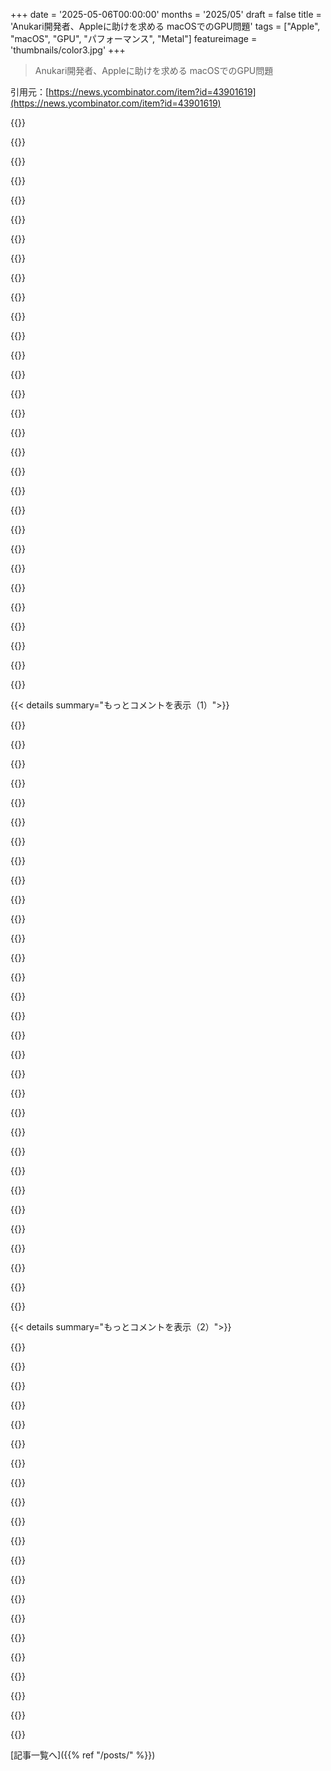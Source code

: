 +++
date = '2025-05-06T00:00:00'
months = '2025/05'
draft = false
title = 'Anukari開発者、Appleに助けを求める macOSでのGPU問題'
tags = ["Apple", "macOS", "GPU", "パフォーマンス", "Metal"]
featureimage = 'thumbnails/color3.jpg'
+++

> Anukari開発者、Appleに助けを求める macOSでのGPU問題

引用元：[https://news.ycombinator.com/item?id=43901619](https://news.ycombinator.com/item?id=43901619)




{{<matomeQuote body="AnukariのShow HN投稿をここで見た人もいるかもね：https://news.ycombinator.com/item?id=43873074<br>あのスレッドで、macOSのパフォーマンスの話題が出たんだ。基本的にはApple silicon、ベースモデルのM1ハードウェア含め、ほとんどの人にはAnukariはうまく動くよ。俺はM1ベースで全部テストしたけど、素晴らしく動くんだ。ハードウェアは信じられないくらいすごいね。<br>でもそれを動かすために、オーディオ処理を十分に速くするためにmacOSがGPUクロックレートを上げるように、ひどい回避策の集合体を実装しなきゃならなかったんだ。macOSがGPUのパフォーマンス状態に使う普通のヒューリスティクスは、Anukariの変わったワークロードを理解してくれないんだよね。<br>とにかく、やっと時間ができて、この状況を恐ろしく詳しく書き出したよ。Appleの適切な人、たぶんMetal APIを担当してる人と連絡を取る手伝いを求められるようにね。<br>助けて！ ：）" userName="humbledrone" createdAt="2025/05/06 03:40:10" color="#ff5733">}}




{{<matomeQuote body="＞これは超長くて超技術的な投稿になるよ、だからシートベルトを締めるか、まだ間に合ううちに去るかしてね。<br>えっと、全部読んだけど、全然長くないし、めちゃくちゃ明確でよく書けてるし、勉強になったよ！文章力すごいね。<br>Macは一度も持ってないし、PCも古いGPUなしのやつだから、Anukariすぐには使えそうにないんだけど、それが超残念。だって、とんでもなくクールに見えるからね。<br>この問題が早く解決するといいね！" userName="bambax" createdAt="2025/05/06 08:46:51" color="">}}




{{<matomeQuote body="このエンタイトルメント試してみた？ https://developer.apple.com/documentation/bundleresources/en...<br>com.apple.developer.sustained-executionも逆の方向で効くのかな？って思うんだけど…" userName="my123" createdAt="2025/05/06 13:15:05" color="#ff33a1">}}




{{<matomeQuote body="考えてくれてありがとう。残念ながら、プラグインとして動かすときはAnukariはホストアプリケーションが使うどんなplist.txtにも左右されちゃうんだ。スタンドアロンのバイナリでは一度試したと思うけど、残念ながらメモを取ってなかったみたい！それはたぶん成功しなかったってことだろうね。" userName="humbledrone" createdAt="2025/05/06 18:55:15" color="#ff5733">}}




{{<matomeQuote body="超クールな仕事だね…そしてメーカーが課す壁にぶつかるのはイライラするだろうな、想像つくよ！俺もGPUベースのオーディオプラグインに長い間取り組んでて、その件でいくつかの公開資料も作ったよ。<br>ちょっとした意見だけど：DAWの外で独立して（したがってより制御しやすく）動くサーバー/デーモンプロセスを使うのは考えた？プラグインのインスタンスをクライアント-サーバーアプローチにするんだ。それはもう少しOSベースの制御を可能にするかもしれないね。" userName="aldrich" createdAt="2025/05/07 00:49:38" color="#ff33a1">}}




{{<matomeQuote body="あなたの資料へのリンクはある？<br>＞DAWの外で独立して（したがってより制御しやすく）動くサーバー/デーモンプロセス<br>GPUでのオーディオプラグインについて、俺もだんだん同じ結論に至ってきてるんだ。" userName="Archit3ch" createdAt="2025/05/07 11:22:17" color="">}}




{{<matomeQuote body="興味深い投稿と問題だね。タスクを同じキューで実行するのが失敗する理由が、そもそも問題を抱えている理由と同じなのかな？って思うよ - 可変クロックレートだと正確にスケジュールするのが不可能で、OSがGPUのクロックをどう決めるかに基づいて、スピンストップ時間の理想時間とエイリアスが生じるんだね。でもそれは、スピンジョブがGPUを最高クロックで動かすのに十分なほど複雑じゃないってことを示唆してる。もし最大で動いてるなら、ソフトウェアPLL（これも悪くないアイデアかもしれない）がなくてもスピンの停止時間を確実に計れるはずだからね。スピンがどう実装されてるかの詳細な説明はなかったけど、GPUを継続的にもっと徹底的に駆動するスピンループの方が、クロックレートを最大パフォーマンスに維持するのに効果的かもしれないね。" userName="vlovich123" createdAt="2025/05/06 13:57:22" color="#ff5733">}}




{{<matomeQuote body="Show HNは見逃したんだけど、それを見て真っ先に頭に浮かんだのは、これがすごくクリエイティブなASMRサウンドスケープや、没入感のある多次元オーディオを作るのに合いそうだなってことだったよ。自分勝手だけど、あなたかユーザーの誰かがデモを作ってくれるといいなと思ってる。プロジェクトおめでとう！そしてAppleの問題、手助けが得られるといいね。" userName="TheAceOfHearts" createdAt="2025/05/06 07:56:32" color="">}}




{{<matomeQuote body="素晴らしい投稿だね。説明は明確で分かりやすかったよ。あなたが説明してる問題には、他の状況で間違いなくぶつかったことあるよ。" userName="sunshowers" createdAt="2025/05/06 17:48:39" color="">}}




{{<matomeQuote body="hw/swの連携に関するこういう細かいことまで知らなくていいプログラマーの半分以上にとっては、これは技術的すぎるね。" userName="mensetmanusman" createdAt="2025/05/06 11:38:41" color="">}}




{{<matomeQuote body="feedback出した？次のステップとしてはそれが良さそうだね。" userName="aplummer" createdAt="2025/05/06 07:51:11" color="">}}




{{<matomeQuote body="記事は以下のTL；DR：から始まってるよ、短くしてるけどね：<br>＞誰かAppleの中にいる適切な人に繋いでくれるか、僕のfeedbackリクエストFB17475838とこのdevlog記事を見てくれると嬉しいな。" userName="bayindirh" createdAt="2025/05/06 07:52:54" color="">}}




{{<matomeQuote body="feedbackはだいたい届かないブラックホール行きだけど、みんなで報告するか、Apple社員が社内で推すか、Twitter/Xでバズらせるかのどれかがあれば別。投稿主は社員に届くのを狙ってるみたいで、それが一番可能性高いね。" userName="sgerenser" createdAt="2025/05/06 11:42:34" color="#785bff">}}




{{<matomeQuote body="他のやり方としては、WWDCの時にAppleエンジニアとの時間を予約して、そこで事情を訴えるって手もあるよ。" userName="badc0ffee" createdAt="2025/05/06 19:17:15" color="#ff5c5c">}}




{{<matomeQuote body="僕もこれを勧めようと思ってたんだ。既存のmetalでどう改善できるかのヒントももらえるかもしれないしね。" userName="musicale" createdAt="2025/05/08 01:12:57" color="">}}




{{<matomeQuote body="feedbackなんて、change.orgで政治家に「犯罪やめてください」って嘆願書作るのと同じくらい効果ないよ。何か月も経ってから「それは実際の問題ですね」って返事もらえたら運が良い方だよ。" userName="viraptor" createdAt="2025/05/06 12:16:34" color="">}}




{{<matomeQuote body="みんな、うまくいったよ！Metalチームのまさに適切な人とすごく有益な話ができたんだ！Appleに注目してもらうのを手伝ってくれてありがとう。こんなにたくさんのサポートは全然期待してなかったからさ。https://anukari.com/blog/devlog/productive-conversation-appl..." userName="humbledrone" createdAt="2025/05/06 23:46:56" color="#ff33a1">}}




{{<matomeQuote body="技術詳細は秘密だけど、短期的に解決するヒントはもらえたっていいね。でも回避策すら共有できないのは、いかにもAppleの秘密主義っぽいね。回避策を実装する時は、リバースエンジニアリングでわかるような関数名にして、他の開発者にもヒントがいくようにしてくれると嬉しいな。" userName="krackers" createdAt="2025/05/07 01:04:11" color="#38d3d3">}}




{{<matomeQuote body="アイデアは好きだけど、多分やらないかな。でも、もし本当に同じ問題抱えてる人がいたら、俺に連絡してくれよ。Appleの詳しい人に繋いであげるから、情報シェアできるかもね。" userName="humbledrone" createdAt="2025/05/11 23:58:07" color="#ff5733">}}




{{<matomeQuote body="またしても、HNはその真の目的を果たしたね。大企業のカスタマーサポートの前にあるお役所的な壁をぶち破ってくれたんだ。おめでとう、そして君のプロジェクト頑張って！" userName="mschuster91" createdAt="2025/05/06 23:59:09" color="">}}




{{<matomeQuote body="Apple App Storeで有名なアプリ開発会社で働いたけど、Appleの担当チームは俺らの問題を全然気にしなかったな。WWDCの新機能サポートはゴリ押ししてきたけど。バグの解決にはテクニカルサポートチケット使いまくり。<br>Appleの開発者向け担当は真面目じゃないね。" userName="AJRF" createdAt="2025/05/06 15:09:37" color="">}}




{{<matomeQuote body="君の経験が普通じゃなくて良かった。<br>10年前に、有名アプリ会社で働いてた時、Appleアップデートでアプリのパフォーマンスが壊れたんだ。ちょうどその頃出た競合アプリは大丈夫だった。結局、競合開発者がAppleを辞めてて、Appleのビデオドライバーに未公開の仕掛けを残して俺らのアプリを壊してたんだ。<br>競合バイナリを逆アセンブルして未公開の変更を見つけて直すのに苦労したよ。そいつはCEOに挑発メールまで送ってきた。ひどい世界だね。" userName="waffletower" createdAt="2025/05/07 00:02:57" color="#ff5c5c">}}




{{<matomeQuote body="＞ Metal profilerには信じられないほど便利な機能があるんだ。アプリケーションをプロファイリング中にMetalの“Performance State”を選べるんだよ。これはprofiler以外では設定できない。<br>これ、private APIがあるのかもね。もしかしたら、リバースエンジニアリングする方が簡単かも？SIPを無効にしないと回避できない特別なEntitlementが必要になる可能性もあるけど。" userName="krackers" createdAt="2025/05/06 08:03:17" color="">}}




{{<matomeQuote body="これ、private APIがあるに決まってるよ。記事にもこう書いてるし：<br>＞ Metal profilerには信じられないほど便利な機能…<br>private APIなかったらprofilerはどうやってそれやるんだ？（デバッグツールで監視すれば分かるかな？）" userName="bambax" createdAt="2025/05/06 08:48:02" color="">}}




{{<matomeQuote body="これをAPIとして公開することの問題点は、あまりにも多くの開発者が常に最高パフォーマンス状態を強制しちゃうことだね。それをするのを止めて、同時にAPIを提供する良い方法があるのかは分からないな。" userName="LiamPowell" createdAt="2025/05/06 08:44:55" color="">}}




{{<matomeQuote body="バッテリー駆動デバイスでは、アプリ一つが無駄にバッテリーを消費する方法は無限にあるんだよ。全部、開発者が意図的にしろ、事故にしろ、エネルギー集約的なタスクを不必要に実行しないことにかかってるんだ。不適切に使われるとエネルギーを無駄にする可能性のあるAPIを一つ追加しても、何も変わらないよ。" userName="grishka" createdAt="2025/05/06 09:06:29" color="">}}




{{<matomeQuote body="macOSにはこういうの知らせる機能がいっぱいあるよ！確かバッテリーメニューで電力使いまくるアプリ教えてくれるんだ（僕のiTermはいつもそこに出てくる！）" userName="madeofpalk" createdAt="2025/05/06 10:48:01" color="">}}




{{<matomeQuote body="僕の勘違いかもだけど、iTermって中で動かしてる処理がエネルギー食ってる時にだけ出るんじゃない？コマンドラインでシミュレーションとかCPU負荷高いことやる時にだけバッテリーメニューに出てくるよ。" userName="tonyarkles" createdAt="2025/05/06 12:29:00" color="">}}




{{<matomeQuote body="記事でゲームモードに触れてるね。あれは最新のApple OSの機能で、こういうケースに最適化されてるんだ。ゲームモードは有効になると通知が出るんだけど、たいていのアプリはこれを出したくないだろうね。今のところ悪用してるのは見てないよ。" userName="JimDabell" createdAt="2025/05/06 09:07:13" color="#ff5c5c">}}




{{<matomeQuote body="フルスクリーンウィンドウ必須にすれば、ほとんどの悪用は防げるんじゃない？だってバックグラウンドからは無理だからね。" userName="dento" createdAt="2025/05/06 15:32:24" color="">}}




{{< details summary="もっとコメントを表示（1）">}}

{{<matomeQuote body="デベロッパーは（まだ）audio workgroupsを悪用してpcoreスケジューリングとか高優先度を得てないね。だからもしaudio workgroupがGPUにコマンド送ってるなら、最後に送った時間でGPUダウンクロックにタイムアウトとか設けるべきかも。GPUオーディオは今かなりニッチだけど、記事の会社がSDK出して普及するかも。でも僕は反対だな。GPUでやるってことはレイテンシ気にしないってことなんだから、バッファサイズ増やせばいいだけだし。" userName="duped" createdAt="2025/05/06 14:38:31" color="#ff5c5c">}}




{{<matomeQuote body="＞ GPUで何かやってるなら、レイテンシ気にしないってこと<br>これは違うよ。明らかに、今日のGPUでも低レイテンシのオーディオ処理はできるんだ（SDKによると）。" userName="Archit3ch" createdAt="2025/05/06 18:41:33" color="#785bff">}}




{{<matomeQuote body="audio workgroupsはあんまり詳しくないんだけど、XNUの初期からpthreadsを疑似リアルタイムで設定する低レベルAPIはあったんだ。" userName="krackers" createdAt="2025/05/06 18:19:08" color="">}}




{{<matomeQuote body="これでユーザーのTime Machineバックアップより高優先度では動くだろうけど、バッテリー駆動中でアプリがフォーカス持ってないなら、p-coreで動く保証はないよ。" userName="xmodem" createdAt="2025/05/06 20:37:13" color="#785bff">}}




{{<matomeQuote body="APIを悪用する方が、同じことするのに偽のビジー状態作るより効率的だろうね。偽のビジー状態なんて、API（や必要な権限）なしでもアプリはもうできることだし。" userName="zamadatix" createdAt="2025/05/06 12:53:29" color="">}}




{{<matomeQuote body="手動で許可？多分どこか隠されてるんだろうね、すごくニッチなアプリには必要かも。<br>OSレベルでZoomとかTeams、ウェブブラウザはデフォルト拒否でいいよ笑" userName="nottorp" createdAt="2025/05/06 10:05:11" color="">}}




{{<matomeQuote body="でも筆者が言ってるみたいに、もうプロセスを延々と動かすことで悪用はできてんだよ。もし悪用したいなら、もうできるしできるだろうね。信用した方がマシだよ、悪用しない人の数はする人をはるかに上回るから。" userName="Cthulhu_" createdAt="2025/05/06 14:34:21" color="">}}




{{<matomeQuote body="こうするのが一番いいやり方だよ：1．WWDCの動画を見て、直面してる問題について一番詳しそうなエンジニアを見つけるんだ。2．その人たちに直接このフォーマットでメールするんだ：Michael Thomsonならmthomson@apple.comみたいにね。" userName="threeseed" createdAt="2025/05/06 09:58:12" color="#ff5c5c">}}




{{<matomeQuote body="余談だけどさ：AnukariはMick Gordonのサウンドパックを出して、彼と収益を分け合うべきだよ。あの人はマジですごいもの作ってるからね；彼のデモは最高。こんな強力なツールができたら、アーティストと組むのはビジネスとしても良いし、世のためにもなるよ。もしMick Gordonが好きならね。俺は好きだけど。" userName="vessenes" createdAt="2025/05/06 15:11:20" color="">}}




{{<matomeQuote body="このアプリ全く必要ないけど、マジでクールだね。こういうアプリがコンピューティングに「楽しさ」を取り戻してくれるんだ。今つまらないってわけじゃないけど、昔のグラフィカルで実験的なプログラムが色々あった頃とか、デモシーンを思い出すよ。" userName="sgt" createdAt="2025/05/06 11:10:18" color="">}}




{{<matomeQuote body="最後から2番目の段落にあるMick Gordonが作ったデモへのリンク（https://x.com/Mick_Gordon/status/1918146487948919222）を見逃すなよ、@anukarimusicはそれにこう返信してるんだ＞笑 リリースして2日目なのに、俺が2年間毎日使って作ったデモ全部をもう完全にぶっ壊しちまったな" userName="philsnow" createdAt="2025/05/06 20:12:45" color="">}}




{{<matomeQuote body="1024個のオブジェクトを48khzでアップデートするのはCPUでも可能そうだけどねーコードの書き方次第かな。毎秒48M回アップデート？OpenMPを使ってコア間で並列処理するのに使えるかもね。" userName="phkahler" createdAt="2025/05/06 16:32:01" color="#785bff">}}




{{<matomeQuote body="Anukariはポリフォニーで物理モデル16個動かすから、実際の負荷は計算よりもっと高いんだ。オブジェクト間の接続処理や同期、機能の多さでCPUだと難しい。GPUなら完全に並列処理できて、このワークロードに最高なんだよ。" userName="humbledrone" createdAt="2025/05/06 19:15:52" color="#ff5c5c">}}




{{<matomeQuote body="俺の計算が正しければ、サンプル1つ計算するのに83クロックサイクル使えるってことか。16コアなら理論上1333サイクル。CPUを常にほぼ100％使えるわけじゃないと考えたら、大した数じゃないな。" userName="cfstras" createdAt="2025/05/06 17:11:34" color="#785bff">}}




{{<matomeQuote body="一つわかんないんだけど、もしレイテンシが大事なら、なんでCPUってGPUが処理中に次のGPUの”仕事”を準備しないの？<br>それってオーディオプラグインAPIの制限なのかな？" userName="Someone" createdAt="2025/05/06 09:51:30" color="">}}




{{<matomeQuote body="ブログ記事で「GPUを飽和させるためにGPUコードをパイプライン処理しないの？」って疑問に先回りして答えようとしたんだけど、説明不足だったかも。<br>メインの理由は、AnukariはMIDIとかオーディオをリアルタイムで処理するから、入力データがまだないのにCPUより先に進めないんだ。<br>あなたが言ってるのはダブルバッファリングに近くて、それも検討したけどレイテンシが増えちゃう。<br>それに、GPUクロックが低すぎると、パイプラインやダブルバッファリングは意味がないんだ。<br>リアルタイムに追いつく必要があるし、処理は前の結果に依存してるからね。<br>GPUクロックが低いと、レイテンシじゃなくてスループットが問題になるんだ。" userName="humbledrone" createdAt="2025/05/06 20:02:09" color="#ff33a1">}}




{{<matomeQuote body="それはパイプライン処理ってやつで、スループットにはいいけど、レイテンシを犠牲にするんだ。<br>オーディオは連続したビットストリームじゃなくて、小さなパケットの連続だよ。<br>CPUで次のパケットを処理し始めるには、GPUが前のパケットを処理してる間に、2つのサンプルが同時に処理中ってことになって、必然的にレイテンシが高くなるんだ。" userName="kllrnohj" createdAt="2025/05/06 13:06:06" color="">}}




{{<matomeQuote body="そうかなあ。<br>CPUがパケット#1の終了を待たずに、GPU処理中にパケット#2の処理を始めたら、パケット#2用のGPUデータが早く準備できて、早く送れるはずだよ。<br>GPU処理が終わった瞬間に送れるかも（パワフルならもっと早く）。<br>だからプラグインAPIについて聞いたんだ。<br>APIは非同期で、”パケット”処理完了を待たずに、早くデータを受け付け可能になったらすぐに返るべきかもね。" userName="Someone" createdAt="2025/05/06 14:22:36" color="">}}




{{<matomeQuote body="オーディオは非同期だけど、前のバッファ処理が終わる前に次の処理はできない。<br>処理は状態を持つからデータ競合するし、リアルタイムでロックはダメ。<br>事前バッファリングはレイテンシ増やすだけ。<br>因果関係で、パケット#1処理中にパケット#2は無理。まだデータがないから。<br>オーディオデバイスはバッファを一定間隔で交換する。<br>パケット#1は現在のバッファ、パケット#2は次。<br>パケット#1処理にNサンプルより多く必要な場合、必要なデータが揃うまで待つけど、出力は遅延させる。<br>処理はできるが、ストリームが遅れるんだ。" userName="duped" createdAt="2025/05/06 14:44:23" color="#ff33a1">}}




{{<matomeQuote body="あなたはパケット#1が終わる前にパケット#2が必要と言ってるけど、それは目標よりレイテンシが高いよ。<br>目標は、パケット#2が到着する前にパケット#1を処理して出力することなんだ。<br>MIDI楽器みたいな入力イベントがあることを見落としてない？<br>これは「入力」→「エフェクト」→「出力」のシーケンスなんだ。<br>レイテンシ最小化には、「エフェクト」部分が小さく、「入力」データ供給より速く終わるのが理想だよ。" userName="kllrnohj" createdAt="2025/05/06 17:53:54" color="#ff5733">}}




{{<matomeQuote body="これって、ヒューリスティクスを正しい方向に騙せるかもね。<br>つまり、GPUに大きなタスクじゃなくて、小さなタスク（例えば少ないサンプル数のやつ）をたくさん与えるってこと。" userName="grandinj" createdAt="2025/05/06 12:41:48" color="">}}




{{<matomeQuote body="つまり、CPUはまだ存在しないサンプルのための仕事を準備できないってこと。<br>もし1ミリ秒分のオーディオを処理するのに0.5ミリ秒かかるとしたら、どうしても常に止まったり始まったりすることになるんだ。<br>GPUを連続して供給し続けることはできないよ。" userName="mort96" createdAt="2025/05/06 19:58:11" color="">}}




{{<matomeQuote body="問題がよくわかんないんだ。<br>実際のユーザー症状は何？<br>アプリはどのくらいレイテンシを許容できて、実際はどのくらい見てる？<br>もしその情報が最初にあれば、解決策を考えるのに役立つんだけど。<br>もしかしたら、このビデオに役立つ何かがあるかもね。<br>M3世代でスケジューリングとリソース割り当てをかなり変えたみたいだから。<br>https://developer.apple.com/videos/play/tech-talks/111375/" userName="jonas21" createdAt="2025/05/06 16:42:49" color="#45d325">}}




{{<matomeQuote body="リアルタイムオーディオアプリだから、もしリアルタイムに遅れたら、オーディオが出なくなるんだ。<br>プチプチとかノイズが出て、全体が使い物にならなくなる。<br>もしユーザーが48 kHzでオーディオをやってるなら、必要なレイテンシはサンプルあたり1/48,000秒。<br>現実的には、ばらつきとかオーバーヘッドを考慮してそれより少し少ないくらいかな。" userName="humbledrone" createdAt="2025/05/06 19:21:26" color="#38d3d3">}}




{{<matomeQuote body="＞Audio Workgroupのスレッドで管理されるMTLCommandQueueはリアルタイムとして扱えて、GPUのクロックはそれに合わせて調整できるって？＞Metal APIにMTLCommandQueueがリアルタイムに敏感だって示すオプションを付けるだけで、そのキューを扱うGPUチップレットのクロックを調整できるようにしたら？<br>GPUでのリアルタイムスケジューリングとGPUのクロック速度は別の概念だよ。記事を読むと、問題はクロック速度にあって、ワークがどうスケジュールされるかじゃないみたいだね。GPUのクロックを高くするリクエストのヒントを出すために、別の何かが必要みたいだよ。" userName="charcircuit" createdAt="2025/05/06 11:33:13" color="#38d3d3">}}




{{<matomeQuote body="＞GPUでのオーディオ計算と並行して、AnukariはGPUで2番目のワークロードを実行するんだ。これは高い負荷平均を作り出してmacOSを騙してGPUをクロックアップさせるように設計されてる。このワークロードは、GPUを可能な限り少しだけ使いつつ、クロックヒューリスティクスをトリガーするのに十分な大きな人工負荷を作成するように調整されてるんだね。<br>これはかなりのハックだね、開発者の気持ちわかるよ。投稿で彼らが言ってるように、GPUでのオーディオは本当に新しい分野だし、Appleがこれに対応してくれるのを期待しない方がいいだろうね。" userName="dgs_sgd" createdAt="2025/05/06 18:38:48" color="">}}




{{<matomeQuote body="面白いトレードオフだね。何十年も、信頼できるWindowsパソコンを持つための答えは、できるだけ多くの省電力機能をオフにすることだった。例えば、USBポートの省電力をオンにするとマシンがクラッシュしたりする。CPUの状態を最低限に落とすと、3000ドルのデスクトップがキー入力に反応するのに約1秒かかったりする。省電力効果は本当じゃないかもしれないけど、クラッシュやひどいパフォーマンスはすごく現実的なんだ。" userName="PaulHoule" createdAt="2025/05/06 14:40:05" color="">}}




{{<matomeQuote body="ここで何を願ってるか、気をつけてね。Appleを知ってる限り、どんなAPIリクエストも無視するだろうし、記事で説明されてるプライベートAPIの回避策でアプリを閉め出す可能性も十分あるよ。" userName="ramesh31" createdAt="2025/05/06 14:39:19" color="">}}




{{<matomeQuote body="AnukariはMac App Storeにはないと思うし、ああいうプラグインがApp Storeに適してるなんて絶対ないと思うから、あなたが何を心配してるのか正直よくわからないな。" userName="mort96" createdAt="2025/05/06 19:59:39" color="">}}




{{<matomeQuote body="全然違うけど、Apple silicon（iPhoneもね）でまともに性能出すのは昔からトリッキーだったよ。Abletonのエンジニアも評価してた。<br>Appleの”フィードバック支援”不足の不満はわかるけど、問題自体は難しい。昔Pro Audio PCショップで働いてたけど、ドライバとか電源管理とか全部大変だった。今でもCPUとかBIOS調整が必要かも。壊れたドライバの報告は大変だよ:)" userName="rock_artist" createdAt="2025/05/06 20:39:02" color="#ff33a1">}}

{{</details>}}




{{< details summary="もっとコメントを表示（2）">}}

{{<matomeQuote body="問題のこと聞いて残念だよ、でもAppleのこういうことに関してのこれまでの実績を考えるとそんなに驚かないな（いまだにプロセスを特定のCPUコア スレッドに固定することすらできないんだぜ）。でもAnukariは本当にクールだね、Linux版があったらいいのに :)" userName="notnullorvoid" createdAt="2025/05/06 19:07:43" color="">}}




{{<matomeQuote body="これは全部ストックホルム症候群がひどすぎるだけだよ。AppleのDX（開発者体験）は昔からひどすぎたし、こういうブログ投稿が続くのがその証拠。<br>独自技術、ドキュメント不足、API廃止、WWDCの遅さ、基本的なことすら許さない。<br>UI、Core data、NetworkingといったAPIはめちゃくちゃ。Xcodeは最低評価のIDE。<br>SwiftはApple以外では使われてない。サーバーサイドは死んだ。<br>でもApple開発者は虐待されるのが好きみたい。DTSやWWDCセッションもひどいらしいよ。「こうやれば動くんだ、ドキュメントにないけどね！」って感じ。<br>このプラットフォームを離れてクロスプラットフォームにするのが、Appleが反省する唯一の方法だよ。" userName="thraway3837" createdAt="2025/05/06 13:31:17" color="#ff33a1">}}




{{<matomeQuote body="君に異論はないけど、プロオーディオ開発者にとって替えがきかないんだよ。ユーザーがいる場所に行くしかないし、収入で見ると市場の多数派はMacユーザーだからね。これに「WindowsだってASIOとかWASAPIとかあるじゃん」とか「Linuxのpipewireがjackいらずに変えつつある」とか言う人もいるかもだけど（C言語以外でpipewireネイティブソフト書きたいなら神に祈るレベルだけど）、そういう変化があっても、収益があるところ、つまりmacOSに行くしかないんだよ。" userName="duped" createdAt="2025/05/06 14:09:08" color="#38d3d3">}}




{{<matomeQuote body="Appleの最悪な点の一つは、サポートしようとすると彼らのプラットフォームに閉じ込めるために費やす時間と労力。言い訳の余地なし。一度システムに入っても、彼らはワークフローや開発環境に閉じ込めるためにあらゆる手を使ってくる。OSXがこんなに露骨に敵対的とか正気の沙汰じゃない。" userName="johnnyjeans" createdAt="2025/05/06 14:38:26" color="#ff5733">}}




{{<matomeQuote body="正直、多くの開発者がMacOSでソフト作ろうとし続けるのはクレイジーだよ。今のハードの魅力はわかるし、昔はユーザー体験も大好きだったけど、MacOSでソフト作ろうとするのは砂上の楼閣に家を建てるようなもんに見えるね。Appleは開発ターゲットとしての彼らのプラットフォームへの信頼を育むために何もしてこなかったし、今もしてない。" userName="eigenspace" createdAt="2025/05/06 13:39:39" color="#ff33a1">}}




{{<matomeQuote body="確かに完璧じゃないし、ひどいとこもいっぱいあるけど、せめて事実だけは確かめようよ。<br>AppKitとかauto layoutはまだ全然動くし、すぐ消えるわけじゃない。UIコード全部書き直す必要なんてない。<br>Core Dataのスレッド問題？まあ、落とし穴はあるけど、それは知られてることだし、とにかく使うのが強制されてるわけじゃない。<br>Xcodeは最近かなりスリムになったよ。ダウンロードは3GBくらいだし、解凍に1時間もかからないし、 developer websiteからDLできる。<br>Swift？いくつかの新しいフレームワークには必要になるかもしれないけど、Objective-Cもすぐにはなくならない。" userName="galad87" createdAt="2025/05/06 15:20:26" color="#ff5c5c">}}




{{<matomeQuote body="あと、Linuxデスクトップだってこれらの違反行為のほとんど、いやもっとひどいことを犯してるってことも忘れちゃいけないね。<br>Core Dataのスレッド問題？LinuxはCore Dataみたいなものに挑戦すらしてる？それはどううまくいってる？<br>Swift？Linux狂信者がValaを発明したのを覚えてるよ。Linux版Swiftだけど、全然採用されてない。<br>UIコードについては、Linuxはやっとちょっと安定してきたとこだ。GTK 2から3は災害だったし、Qtはメジャーアップグレードの間は楽しくなかったし、フレームワーク使ってなかったら、Xorgの変な癖を楽しく学ぶ必要があったし、Linux向けにビルドしてる奴でMacのUI安定性について説教できる奴なんていないね。<br>というか、アプリの安定性全般についてもそう。Blenderの特定のビルドがFlatpak以外で2リリースサイクル経った後もLinuxデスクトップでまだ動くか？動かないだろ？だったら良いプラクティスについて俺に説教するなよ。俺のウェブサイトやアプリが依存関係があるからって雑に設計されてるなんて説教するな。" userName="gjsman-1000" createdAt="2025/05/06 15:28:46" color="#ff33a1">}}




{{<matomeQuote body="昔のMac OSや初期のOS Xの頃はドキュメントは素晴らしかったんだけどな、ドキュメントチームに何があったのかわからない。サーバー上のSwiftはAppleエコシステムの開発者向けで、コード共有するためでしょ、サーバー上で何かまともなものじゃなくてJavaScriptを使う理由と同じように。" userName="pjmlp" createdAt="2025/05/06 14:24:46" color="">}}




{{<matomeQuote body="その日のディストリビューションを相手にしたり、サウンド、グラフィックススタック、UIなどをイチからやり直すよりは、まだエンジニアリングがマシだよ。<br>昔々、GNOMEかKDEのどちらかが勝って、みんなで一つのLinuxディストリビューションを楽しめると思った時があったけど、それが間違いだとわかったね。<br>とはいえ、Windows 7以降はずっとWindowsをメインOSにしてるけど。" userName="pjmlp" createdAt="2025/05/06 14:23:31" color="">}}




{{<matomeQuote body="Apple独自のハードウェアを最大限に活用するために、独自のフレームワークを作成する以外に、一体彼らは何をすべきだって言うんだ？彼らのシステムに最適化されていないクロスプラットフォームフレームワークを使ってほしいのか？" userName="scarface_74" createdAt="2025/05/06 16:32:34" color="#45d325">}}




{{<matomeQuote body="問題は特別なAPIが登場するずっと前から始まってるんだ。Macをサポートしてた時、他のシステムと同じようにAPIをラップしてただけ。問題は俺がMacを使ってないってこと。だからMac向けにソフトを作るのは本質的に面倒なんだ。LinuxやOpenBSDからはWindows向けにビルドもテストもできるけど、Macはできない。<br>Appleはサードパーティ開発者がプラットフォームを条件付きコンパイルされた抽象化でロックするのは嫌がるって言うかもしれないけど、システムAPIなんて普通の抽象化の理由でラップされるもんだろ。それに、それは完全に問題ないし、Appleの問題であって俺の問題じゃない。彼らのプラットフォームをサポートするのは構わないし、開発者フィーを取ってひどいドキュメントとサポートを提供してる大胆さにも目をつぶる。でも、へりくだって特権をお願いするつもりはないね。<br>”最適化されてないクロスプラットフォームフレームワークを使ってほしいのか？<br>”みんなそうしてるし、大して問題にならないからさ。Appleランドの外では、Intel、AMD、NvidiaはSPIR-Vをそれぞれのマイクロアーキテクチャに書き換えて全然うまくやってる。CPUはAMD64や様々なARMのような抽象的な命令セットをマイクロアーキテクチャに書き換えて全然うまくやってる。コードはデフォルトで命令互換性のためにコンパイルされるんだ。CUDAやROCmみたいなAPIは明らかにベンダーロックインのために存在する。これらのAPIのスループットがコンピュートシェーダーに一般的に適用できない理由なんて全くない。ハードウェアベンダーはただ市場を囲い込みたいだけなんだ。<br>Appleは別にエキゾチックなハードウェアを使ってるわけじゃない。M1はまた別のARMチップで、変なグラフ縮約マシンじゃない。これらの標準は問題なく、様々なハードウェアで広範囲に使われてて何の実害もない。彼らが”特別に最適化されたAPI”っていう考えをどれだけ気にしてるか、君は過大評価してるかもよ。AppleがOSXでソフトを出荷するのに”使うべき”主要言語としてSwiftを推してるのに、ガベージコレクションがまだソフトウェアで処理されてるの考えてみろよ。それがエンジニアリング目的の垂直統合の姿じゃない。<br>繰り返すけど、そんなことは大した問題じゃない。これらのAPIをラップするだけなら気にしないよ、彼らのハードウェア以上に特別とかエキゾチックなわけじゃないから。でも、現実として、非Macユーザーとして、彼らはプラットフォームにソフトを載せるのをできるだけ魅力的でなくするためにめちゃくちゃ努力してるね。" userName="johnnyjeans" createdAt="2025/05/06 17:42:30" color="#ff5c5c">}}




{{<matomeQuote body="Wikipediaだってwhataboutismは当然の時もあるって言ってるぜ。ここではまさにそうだよ — Appleは100フィートの塔を建てて、ここ数十年間でボサボサになった。Linuxは同じ期間に階段なしで7本の30フィートの塔を建てたんだ。なのに、100フィートの塔のボサボサについて文句言うのはどういうわけか正当化されちゃうんだな。<br>自分たちがちゃんと塔を建てられないなら、メインの塔が自分たちのより悪く建てられたみたいに振る舞う権利なんてないだろ。(追記、投稿早すぎたな: Appleがお金持ってるっていう文句についてだけど、Linuxだってそうだよ。Linuxの仕事の90%以上は企業からの資金援助だし、最初に集計された2004年からずっとそうだ。もっとちゃんとできるはずだよ)" userName="gjsman-1000" createdAt="2025/05/06 15:51:29" color="#38d3d3">}}




{{<matomeQuote body="”Appleは何もしなかったし、開発ターゲットとしてのプラットフォームに信頼を生み出すために何もし続けてない”だって？<br>木を見て森を見てないな。Appleは確かに一緒に仕事するのはすごく難しいけど、金を払うユーザーが死ぬほどいるんだぜ。今でもiOSはAndroidより収益性が高い。macOSもWindowsと同じだよ。稼ぎたい？macOSでリリースしろって。そこにいる人たちはソフトにお金出すんだよ。" userName="philistine" createdAt="2025/05/06 14:00:31" color="#38d3d3">}}




{{<matomeQuote body="WASAPIの何が足りないの？FL Studioのビートメイカーがいっぱいいるの見ると、今のオーディオ作業ならWindowsって全く問題ないって証明されてると思ったんだけど。" userName="AndriyKunitsyn" createdAt="2025/05/06 16:50:02" color="">}}




{{<matomeQuote body="”Stockholm syndrome”か。それは適切じゃないと思うな。君が”虐待”だって思ってることも、他のプラットフォーム/エコシステムにもある普通レベルの障害/問題だって思う人もいるんだ。<br>たぶん、最初からAppleを特別な存在だって思わなければ助けになるよ。だから、彼らが避けて通れない不完全さを見せた時に、特別な失望もしない。<br>とにかく、開発者は大人なんだから、Appleのエコシステムで働く価値があるかどうか、自分で判断できるんだ。君はもう決めたみたいだね。じゃあ、他の人にも自分で決めさせてやれよ。" userName="jmull" createdAt="2025/05/06 16:13:29" color="#ff5733">}}




{{<matomeQuote body="これは”芝刈り機を擬人化するな”って領域だと思うね。Appleは3rdパーティ開発者に積極的に敵対してるとか、閉じ込めようとしてるとは思わないな。単に無関心なんだと思うんだ - あるいは、組織内で個々の開発者が気にかけてたとしても、会社として気にかけるキャパがないとか。<br>Appleの開発者体験がひどすぎるのは、価値の高いアプリケーションをAppleデバイス向けに開発できる人はみんなApple社内にいるか、これからAppleで働くと思ってるからだろ。3rdパーティ開発者は、彼らのサービスやデバイスにとって核となる付加価値じゃなくて、我慢してる迷惑な存在なんだ。Apple社内ならマシなんだろうけど、マジで分からないな。" userName="duped" createdAt="2025/05/06 15:21:35" color="#45d325">}}




{{<matomeQuote body="ここでなんで低評価されてるか分かんないわ。<br>Linuxデスクトップのエンジニアリング基準とか、コロコロ変わる感じとか、マジで笑えるくらいひどいからな。<br>node_modulesが依存関係だらけでJavaScriptアプリが脆いとか文句言ってる奴らには、それを言う資格はないんだよ。彼らの自慢のLinuxデスクトップだって、Flatpakなしだと3年後には同じソフトビルドがクラッシュして動かなくなるかもしれないぜ。<br>ドキュメント不足については、QtとかGTKとかクロスプラットフォームのソリューションを使わないで、完全ネイティブのLinuxアプリ書くのに必要なもの全部集めるのにどれだけ苦労するか想像してみろよ。Macなら比較的簡単な要求だ。そんな特権的なルートから外れると、Linuxのドキュメント不足はAppleのドキュメントがゴールドスタンダードに見えるレベルになるぜ。まあ、特権ルートに留まってても、たぶんろくなことにならないんだろうけどな。" userName="gjsman-1000" createdAt="2025/05/06 15:07:13" color="#45d325">}}




{{<matomeQuote body="Logic以外のほぼ全てのソフトはWindowsでも使えるのに、ユーザーはまだMacを買ってるんだよな。そういうユーザーの中でも、DirectsoundやwasapiバックエンドじゃなくてASIOにフォールバックする人が多い。<br>WASAPIはプロ用アプリで使うには排他モードが必要なんだ。そうしないとレイテンシがひどくなるし、裏でリサンプリングされてる可能性もあるしな。" userName="duped" createdAt="2025/05/06 17:30:52" color="#785bff">}}




{{<matomeQuote body="言い訳は一つ：株主だよ。囲い込みが強ければ強いほど、シャンパンがじゃんじゃん開くんだ。" userName="spacemadness" createdAt="2025/05/06 15:30:37" color="">}}




{{<matomeQuote body="Appleに出荷するのとWindowsに出荷するのを比べたら、敵対的かどうかが分かるって。MicrosoftはMSVCスイートをWine環境にコピーして彼らのプラットフォーム向けにソフトをビルドしても気にしないし、SignToolだって動く。簡単じゃないけど、それはMSVCスイートが他のMicrosoft製品みたいにひどいごちゃ混ぜだからってだけだ。<br>Appleは利用規約でクロスコンパイルを明確に禁止してるんだよ。Unix上でMac用にclangでコンパイルできたとしても、OSX以外でアプリバンドルに署名する方法を見つけたとしても、利用規約違反だってことで開発者ライセンスを取り消されて証明書も無効にされる。サードパーティ開発者を気にしてないってのは君の言う通りだけど、Macでのdevopsで乗り越えなきゃいけない障害の量は、ほぼ間違いなく囲い込みのための罠として設計されてると思うね。" userName="johnnyjeans" createdAt="2025/05/06 15:59:39" color="#38d3d3">}}

{{</details>}}



[記事一覧へ]({{% ref "/posts/" %}})

